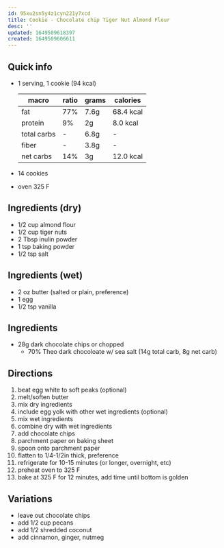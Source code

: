 ```yaml
---
id: 95xu2sn5y4z1cyn221y7xcd
title: Cookie - Chocolate chip Tiger Nut Almond Flour
desc: ''
updated: 1649509618397
created: 1649509606611
---
```


## Quick info
- 1 serving, 1 cookie (94 kcal)

    | macro | ratio | grams | calories |
    | ---  | --- | --- | --- |
    | fat | 77% | 7.6g | 68.4 kcal |
    | protein | 9% | 2g | 8.0 kcal |
    | total carbs | - | 6.8g | - |
    | fiber | - | 3.8g | - |
    | net carbs | 14% | 3g | 12.0 kcal |
- 14 cookies
- oven 325 F

## Ingredients (dry)
- 1/2 cup almond flour
- 1/2 cup tiger nuts
- 2 Tbsp inulin powder
- 1 tsp baking powder
- 1/2 tsp salt

## Ingredients (wet)
- 2 oz butter (salted or plain, preference)
- 1 egg
- 1/2 tsp vanilla

## Ingredients
- 28g dark chocolate chips or chopped
   - 70% Theo dark chocoloate w/ sea salt (14g total carb, 8g net carb)

## Directions
1. beat egg white to soft peaks (optional)
1. melt/soften butter
1. mix dry ingredients
1. include egg yolk with other wet ingredients (optional)
1. mix wet ingredients
1. combine dry with wet ingredients
1. add chocolate chips
1. parchment paper on baking sheet
1. spoon onto parchment paper
1. flatten to 1/4-1/2in thick, preference
1. refrigerate for 10-15 minutes (or longer, overnight, etc)
1. preheat oven to 325 F
1. bake at 325 F for 12 minutes, add time until bottom is golden

## Variations
- leave out chocolate chips
- add 1/2 cup pecans
- add 1/2 shredded coconut
- add cinnamon, ginger, nutmeg